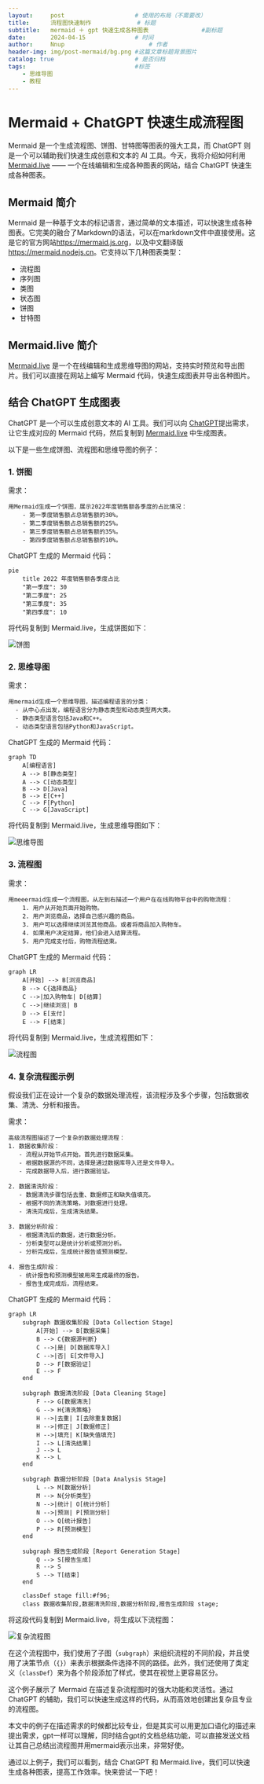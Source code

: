 ```yaml
---
layout:     post   				    # 使用的布局（不需要改）
title:      流程图快速制作				# 标题 
subtitle:   mermaid ＋ gpt 快速生成各种图表               #副标题
date:       2024-04-15 				# 时间
author:     Nnup 						# 作者
header-img: img/post-mermaid/bg.png	#这篇文章标题背景图片
catalog: true 						# 是否归档
tags:								#标签
    - 思维导图
    - 教程
---
```


# Mermaid + ChatGPT 快速生成流程图

Mermaid 是一个生成流程图、饼图、甘特图等图表的强大工具，而 ChatGPT 则是一个可以辅助我们快速生成创意和文本的 AI 工具。今天，我将介绍如何利用 <a href="https://Mermaid.live" target="_blank">Mermaid.live</a> —— 一个在线编辑和生成各种图表的网站，结合 ChatGPT 快速生成各种图表。

## Mermaid 简介

Mermaid 是一种基于文本的标记语言，通过简单的文本描述，可以快速生成各种图表。它完美的融合了Markdown的语法，可以在markdown文件中直接使用。这是它的官方网站<a href="https://mermaid.js.org" target="_blank">https://mermaid.js.org</a>，以及中文翻译版<a herf="https://mermaid.nodejs.cn" target="_blank">https://mermaid.nodejs.cn</a>。它支持以下几种图表类型：

- 流程图
- 序列图
- 类图
- 状态图
- 饼图
- 甘特图

## Mermaid.live 简介

<a href="https://Mermaid.live" target="_blank">Mermaid.live</a> 是一个在线编辑和生成思维导图的网站，支持实时预览和导出图片。我们可以直接在网站上编写 Mermaid 代码，快速生成图表并导出各种图片。

## 结合 ChatGPT 生成图表

ChatGPT 是一个可以生成创意文本的 AI 工具。我们可以向 <a href="https://gpt.nnup.us.kg" target="_blank">ChatGPT</a>提出需求，让它生成对应的 Mermaid 代码，然后复制到 <a href="https://Mermaid.live" target="_blank">Mermaid.live</a> 中生成图表。

以下是一些生成饼图、流程图和思维导图的例子：

### 1. 饼图

需求：
```
用Mermaid生成一个饼图，展示2022年度销售额各季度的占比情况：
    - 第一季度销售额占总销售额的30%。
    - 第二季度销售额占总销售额的25%。
    - 第三季度销售额占总销售额的35%。
    - 第四季度销售额占总销售额的10%。
```

ChatGPT 生成的 Mermaid 代码：

```
pie
    title 2022 年度销售额各季度占比
    "第一季度": 30
    "第二季度": 25
    "第三季度": 35
    "第四季度": 10
```

将代码复制到 Mermaid.live，生成饼图如下：

![饼图](/img/post-mermaid/1.png "饼图")

### 2. 思维导图

需求：
```
用mermaid生成一个思维导图，描述编程语言的分类：
  - 从中心点出发，编程语言分为静态类型和动态类型两大类。
  - 静态类型语言包括Java和C++。
  - 动态类型语言包括Python和JavaScript。
```

ChatGPT 生成的 Mermaid 代码：

```
graph TD
    A[编程语言]
    A --> B[静态类型]
    A --> C[动态类型]
    B --> D[Java]
    B --> E[C++]
    C --> F[Python]
    C --> G[JavaScript]
```

将代码复制到 Mermaid.live，生成思维导图如下：

![思维导图](/img/post-mermaid/2.png "思维导图")


### 3. 流程图

需求：
```
用meeermaid生成一个流程图，从左到右描述一个用户在在线购物平台中的购物流程：
    1. 用户从开始页面开始购物。
    2. 用户浏览商品，选择自己感兴趣的商品。
    3. 用户可以选择继续浏览其他商品，或者将商品加入购物车。
    4. 如果用户决定结算，他们会进入结算流程。
    5. 用户完成支付后，购物流程结束。
```

ChatGPT 生成的 Mermaid 代码：

```
graph LR
    A[开始] --> B[浏览商品]
    B --> C{选择商品}
    C -->|加入购物车| D[结算]
    C -->|继续浏览| B
    D --> E[支付]
    E --> F[结束]
```

将代码复制到 Mermaid.live，生成流程图如下：

![流程图](/img/post-mermaid/3.png "流程图")

### 4. 复杂流程图示例

假设我们正在设计一个复杂的数据处理流程，该流程涉及多个步骤，包括数据收集、清洗、分析和报告。

需求：
```
高级流程图描述了一个复杂的数据处理流程：
1. 数据收集阶段：
   - 流程从开始节点开始，首先进行数据采集。
   - 根据数据源的不同，选择是通过数据库导入还是文件导入。
   - 完成数据导入后，进行数据验证。

2. 数据清洗阶段：
   - 数据清洗步骤包括去重、数据修正和缺失值填充。
   - 根据不同的清洗策略，对数据进行处理。
   - 清洗完成后，生成清洗结果。

3. 数据分析阶段：
   - 根据清洗后的数据，进行数据分析。
   - 分析类型可以是统计分析或预测分析。
   - 分析完成后，生成统计报告或预测模型。

4. 报告生成阶段：
   - 统计报告和预测模型被用来生成最终的报告。
   - 报告生成完成后，流程结束。
```

ChatGPT 生成的 Mermaid 代码：

```
graph LR
    subgraph 数据收集阶段 [Data Collection Stage]
        A[开始] --> B[数据采集]
        B --> C{数据源判断}
        C -->|是| D[数据库导入]
        C -->|否| E[文件导入]
        D --> F[数据验证]
        E --> F
    end

    subgraph 数据清洗阶段 [Data Cleaning Stage]
        F --> G[数据清洗]
        G --> H{清洗策略}
        H -->|去重| I[去除重复数据]
        H -->|修正| J[数据修正]
        H -->|填充| K[缺失值填充]
        I --> L[清洗结果]
        J --> L
        K --> L
    end

    subgraph 数据分析阶段 [Data Analysis Stage]
        L --> M[数据分析]
        M --> N{分析类型}
        N -->|统计| O[统计分析]
        N -->|预测| P[预测分析]
        O --> Q[统计报告]
        P --> R[预测模型]
    end

    subgraph 报告生成阶段 [Report Generation Stage]
        Q --> S[报告生成]
        R --> S
        S --> T[结束]
    end

    classDef stage fill:#f96;
    class 数据收集阶段,数据清洗阶段,数据分析阶段,报告生成阶段 stage;
```

将这段代码复制到 Mermaid.live，将生成以下流程图：

![复杂流程图](/img/post-mermaid/4.png "复杂流程图")


在这个流程图中，我们使用了子图（`subgraph`）来组织流程的不同阶段，并且使用了决策节点（`{}`）来表示根据条件选择不同的路径。此外，我们还使用了类定义（`classDef`）来为各个阶段添加了样式，使其在视觉上更容易区分。

这个例子展示了 Mermaid 在描述复杂流程图时的强大功能和灵活性。通过 ChatGPT 的辅助，我们可以快速生成这样的代码，从而高效地创建出复杂且专业的流程图。

本文中的例子在描述需求的时候都比较专业，但是其实可以用更加口语化的描述来提出需求，gpt一样可以理解，同时结合gpt的文档总结功能，可以直接发送文档让其自己总结出流程图并用mermaid表示出来，非常好使。

通过以上例子，我们可以看到，结合 ChatGPT 和 Mermaid.live，我们可以快速生成各种图表，提高工作效率。快来尝试一下吧！